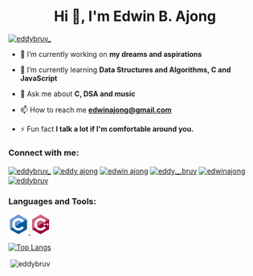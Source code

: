 <h1 align="center">Hi 👋, I'm Edwin B. Ajong</h1>
<!-- <h3 align="center">A Computer Engineering Student, And a Software dev.</h3> -->

<p align="left"> <a href="https://twitter.com/eddybruv_" target="blank"><img src="https://img.shields.io/twitter/follow/eddybruv_?logo=twitter&style=for-the-badge" alt="eddybruv_" /></a> </p>

- 🔭 I’m currently working on **my dreams and aspirations**

- 🌱 I’m currently learning **Data Structures and Algorithms, C and JavaScript**

- 💬 Ask me about **C, DSA and music**

- 📫 How to reach me **edwinajong@gmail.com**

- ⚡ Fun fact **I talk a lot if I'm comfortable around you.**

<h3 align="left">Connect with me:</h3>
<p align="left">
<a href="https://twitter.com/eddybruv_" target="blank"><img align="center" src="https://raw.githubusercontent.com/rahuldkjain/github-profile-readme-generator/master/src/images/icons/Social/twitter.svg" alt="eddybruv_" height="30" width="40" /></a>
<a href="https://linkedin.com/in/eddy ajong" target="blank"><img align="center" src="https://raw.githubusercontent.com/rahuldkjain/github-profile-readme-generator/master/src/images/icons/Social/linked-in-alt.svg" alt="eddy ajong" height="30" width="40" /></a>
<a href="https://fb.com/edwin ajong" target="blank"><img align="center" src="https://raw.githubusercontent.com/rahuldkjain/github-profile-readme-generator/master/src/images/icons/Social/facebook.svg" alt="edwin ajong" height="30" width="40" /></a>
<a href="https://instagram.com/eddy._.bruv" target="blank"><img align="center" src="https://raw.githubusercontent.com/rahuldkjain/github-profile-readme-generator/master/src/images/icons/Social/instagram.svg" alt="eddy._.bruv" height="30" width="40" /></a>
<a href="https://www.hackerrank.com/edwinajong" target="blank"><img align="center" src="https://raw.githubusercontent.com/rahuldkjain/github-profile-readme-generator/master/src/images/icons/Social/hackerrank.svg" alt="edwinajong" height="30" width="40" /></a>
<a href="https://www.leetcode.com/eddybruv" target="blank"><img align="center" src="https://raw.githubusercontent.com/rahuldkjain/github-profile-readme-generator/master/src/images/icons/Social/leet-code.svg" alt="eddybruv" height="30" width="40" /></a>
</p>

<h3 align="left">Languages and Tools:</h3>
<p align="left"> <a href="https://www.cprogramming.com/" target="_blank"> <img src="https://raw.githubusercontent.com/devicons/devicon/master/icons/c/c-original.svg" alt="c" width="40" height="40"/> </a> <a href="https://www.w3schools.com/cpp/" target="_blank"> <img src="https://raw.githubusercontent.com/devicons/devicon/master/icons/cplusplus/cplusplus-original.svg" alt="cplusplus" width="40" height="40"/> </a> </p>


[![Top Langs](https://github-readme-stats.vercel.app/api/top-langs/?username=eddybruv&hide_border=true&count_private=true&theme=tokyonight)](https://github.com/eddybruv/github-readme-stats)

<p>&nbsp;<img align="center" src="https://github-readme-stats.vercel.app/api?username=eddybruv&show_icons=true&hide_border=true&count_private=true&theme=tokyonight&locale=en" alt="eddybruv" /></p>

